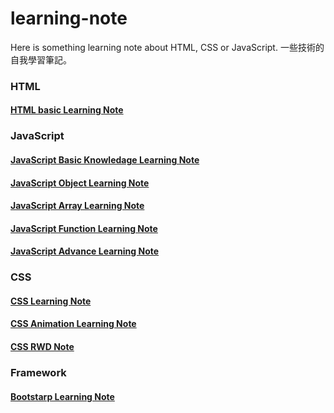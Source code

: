 # learning-note

Here is something learning note about HTML, CSS or JavaScript.
一些技術的自我學習筆記。 

### HTML
#### [HTML basic Learning Note] 

### JavaScript
#### [JavaScript Basic Knowledage Learning Note] 
#### [JavaScript Object Learning Note] 
#### [JavaScript Array Learning Note] 
#### [JavaScript Function Learning Note] 
#### [JavaScript Advance Learning Note] 

### CSS
#### [CSS Learning Note] 
#### [CSS Animation Learning Note]
#### [CSS RWD Note]  

### Framework
#### [Bootstarp Learning Note] 


[HTML basic Learning Note]: <https://github.com/sean1093/learning-note/blob/master/html/html-learning-note.md>

[JavaScript Basic Knowledage Learning Note]: <https://github.com/sean1093/learning-note/blob/master/js/javascript-learning-note.md>

[JavaScript Object Learning Note]: <https://github.com/sean1093/learning-note/blob/master/js/javascript-learning-object-note.md>

[JavaScript Array Learning Note]: <https://github.com/sean1093/learning-note/blob/master/js/javascript-array-learning-note.md>

[JavaScript Function Learning Note]: <https://github.com/sean1093/learning-note/blob/master/js/javascript-learning-function-note.md>

[JavaScript Advance Learning Note]: <https://github.com/sean1093/learning-note/blob/master/js/javascript-advance-learning-note.md>

[CSS Learning Note]: <https://github.com/sean1093/learning-note/blob/master/css/css-learning-note.md>

[CSS Animation Learning Note]: <https://github.com/sean1093/learning-note/blob/master/css/css-animation-note.md>

[CSS RWD Note]: <https://github.com/sean1093/learning-note/blob/master/css/css-rwd-note.md>

[Bootstarp Learning Note]: <https://github.com/sean1093/learning-note/blob/master/framework/bootstrap-learning-note.md>